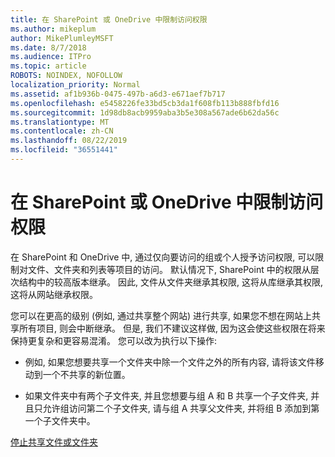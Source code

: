 ```yaml
---
title: 在 SharePoint 或 OneDrive 中限制访问权限
ms.author: mikeplum
author: MikePlumleyMSFT
ms.date: 8/7/2018
ms.audience: ITPro
ms.topic: article
ROBOTS: NOINDEX, NOFOLLOW
localization_priority: Normal
ms.assetid: af1b936b-0475-497b-a6d3-e671aef7b717
ms.openlocfilehash: e5458226fe33bd5cb3da1f608fb113b888fbfd16
ms.sourcegitcommit: 1d98db8acb9959aba3b5e308a567ade6b62da56c
ms.translationtype: MT
ms.contentlocale: zh-CN
ms.lasthandoff: 08/22/2019
ms.locfileid: "36551441"
---
```

# <a name="restrict-access-in-sharepoint-or-onedrive"></a>在 SharePoint 或 OneDrive 中限制访问权限

在 SharePoint 和 OneDrive 中, 通过仅向要访问的组或个人授予访问权限, 可以限制对文件、文件夹和列表等项目的访问。 默认情况下, SharePoint 中的权限从层次结构中的较高版本继承。 因此, 文件从文件夹继承其权限, 这将从库继承其权限, 这将从网站继承权限。
  
您可以在更高的级别 (例如, 通过共享整个网站) 进行共享, 如果您不想在网站上共享所有项目, 则会中断继承。 但是, 我们不建议这样做, 因为这会使这些权限在将来保持更复杂和更容易混淆。 您可以改为执行以下操作:
  
- 例如, 如果您想要共享一个文件夹中除一个文件之外的所有内容, 请将该文件移动到一个不共享的新位置。
    
- 如果文件夹中有两个子文件夹, 并且您想要与组 A 和 B 共享一个子文件夹, 并且只允许组访问第二个子文件夹, 请与组 A 共享父文件夹, 并将组 B 添加到第一个子文件夹中。
    
[停止共享文件或文件夹](https://go.microsoft.com/fwlink/?linkid=2008861)
  

